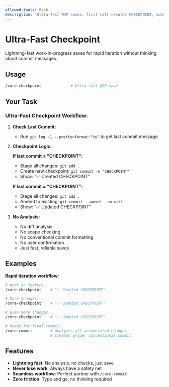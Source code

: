 ```yaml
---
allowed-tools: Bash
description: 'Ultra-fast WIP saves: first call creates CHECKPOINT, subsequent calls amend'
---
```


# Ultra-Fast Checkpoint

Lightning-fast work-in-progress saves for rapid iteration without thinking about commit messages.

## Usage

```bash
/core-checkpoint             # Ultra-fast WIP save
```

## Your Task

### Ultra-Fast Checkpoint Workflow:

1. **Check Last Commit:**
   - Run `git log -1 --pretty=format:"%s"` to get last commit message

2. **Checkpoint Logic:**
   
   **If last commit ≠ "CHECKPOINT":**
   - Stage all changes: `git add .`
   - Create new checkpoint: `git commit -m "CHECKPOINT"`
   - Show: "✅ Created CHECKPOINT"

   **If last commit = "CHECKPOINT":**
   - Stage all changes: `git add .`  
   - Amend to existing: `git commit --amend --no-edit`
   - Show: "✅ Updated CHECKPOINT"

3. **No Analysis:**
   - No diff analysis
   - No scope checking
   - No conventional commit formatting
   - No user confirmation
   - Just fast, reliable saves

## Examples

**Rapid iteration workflow:**
```bash
# Work on feature...
/core-checkpoint    # "✅ Created CHECKPOINT"

# More changes...  
/core-checkpoint    # "✅ Updated CHECKPOINT"

# Even more changes...
/core-checkpoint    # "✅ Updated CHECKPOINT"

# Ready for final commit...
/core-commit        # Analyzes all accumulated changes
                    # Creates proper conventional commit
```

## Features

- **Lightning fast**: No analysis, no checks, just save
- **Never lose work**: Always have a safety net
- **Seamless workflow**: Perfect partner with `/core-commit`
- **Zero friction**: Type and go, no thinking required